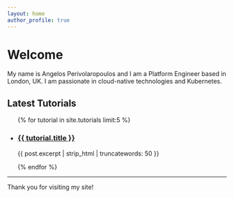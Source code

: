 ```yaml
---
layout: home
author_profile: true
---
```


# Welcome
My name is Angelos Perivolaropoulos and I am a Platform Engineer based in London, UK. I am passionate in cloud-native technologies and Kubernetes.

## Latest Tutorials
<ul>
  {% for tutorial in site.tutorials limit:5 %}
    <li>
      <h3><a href="{{ tutorial.url }}">{{ tutorial.title }}</a></h3>
      <p>{{ post.excerpt | strip_html | truncatewords: 50 }}</p>
    </li>
  {% endfor %}
</ul>

---

Thank you for visiting my site!
